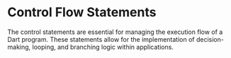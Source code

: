 # Control Flow Statements  

The control statements are essential for managing the execution flow of a Dart program. These statements allow for the implementation of decision-making, looping, and branching logic within applications.